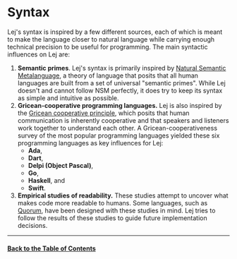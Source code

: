 # Syntax

Lej's syntax is inspired by a few different sources, each of which is meant to make the language closer to natural language while carrying enough technical precision to be useful for programming. The main syntactic influences on Lej are:

1. **Semantic primes**. Lej's syntax is primarily inspired by [Natural Semantic Metalanguage](https://intranet.secure.griffith.edu.au/schools-departments/natural-semantic-metalanguage/what-is-nsm/semantic-primes), a theory of language that posits that all human languages are built from a set of universal "semantic primes". While Lej doesn't and cannot follow NSM perfectly, it does try to keep its syntax as simple and intuitive as possible.
2. **Gricean-cooperative programming languages.** Lej is also inspired by the [Gricean cooperative principle](https://en.wikipedia.org/wiki/Cooperative_principle), which posits that human communication is inherently cooperative and that speakers and listeners work together to understand each other. A Gricean-cooperativeness survey of the most popular programming languages yielded these six programming languages as key influences for Lej:
    - **Ada**,
    - **Dart**,
    - **Delpi (Object Pascal)**,
    - **Go**,
    - **Haskell**, and
    - **Swift**.
3. **Empirical studies of readability.** These studies attempt to uncover what makes code more readable to humans. Some languages, such as [Quorum](https://quorumlanguage.com/), have been designed with these studies in mind. Lej tries to follow the results of these studies to guide future implementation decisions.

---

#### [Back to the Table of Contents](README.md)